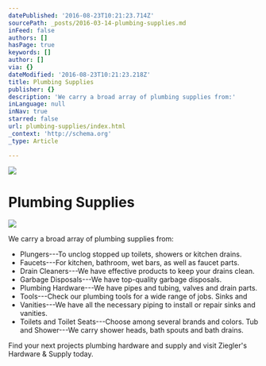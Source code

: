 ```yaml
---
datePublished: '2016-08-23T10:21:23.714Z'
sourcePath: _posts/2016-03-14-plumbing-supplies.md
inFeed: false
authors: []
hasPage: true
keywords: []
author: []
via: {}
dateModified: '2016-08-23T10:21:23.218Z'
title: Plumbing Supplies
publisher: {}
description: 'We carry a broad array of plumbing supplies from:'
inLanguage: null
inNav: true
starred: false
url: plumbing-supplies/index.html
_context: 'http://schema.org'
_type: Article

---
```

![](https://the-grid-user-content.s3-us-west-2.amazonaws.com/bfb1c872-a5fa-40a8-b633-6b7747f17f72.png)

# Plumbing Supplies
![](https://the-grid-user-content.s3-us-west-2.amazonaws.com/051fae9c-b679-494c-b3eb-fd8b69097d6b.png)

We carry a broad array of plumbing supplies from:

* Plungers---To unclog stopped up toilets, showers or kitchen drains.
* Faucets---For kitchen, bathroom, wet bars, as well as faucet parts.
* Drain Cleaners---We have effective products to keep your drains clean.
* Garbage Disposals---We have top-quality garbage disposals.
* Plumbing Hardware---We have pipes and tubing, valves and drain parts.
* Tools---Check our plumbing tools for a wide range of jobs. Sinks and
* Vanities---We have all the necessary piping to install or repair sinks and vanities.
* Toilets and Toilet Seats---Choose among several brands and colors. Tub and Shower---We carry shower heads, bath spouts and bath drains.

Find your next projects plumbing hardware and supply and visit Ziegler's Hardware & Supply today.